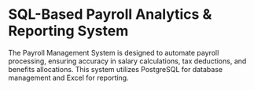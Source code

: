 # SQL-Based Payroll Analytics & Reporting System 
The Payroll Management System is designed to automate payroll processing, ensuring accuracy in salary calculations, tax deductions, and benefits allocations. This system utilizes PostgreSQL for database management and Excel for reporting.
